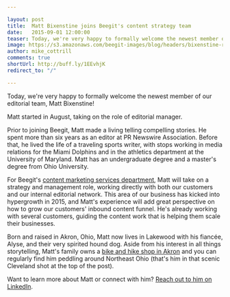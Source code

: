 ```yaml
---

layout: post
title:  Matt Bixenstine joins Beegit's content strategy team 
date:   2015-09-01 12:00:00
teaser: Today, we're very happy to formally welcome the newest member of our editorial team, Matt Bixenstine. 
image: https://s3.amazonaws.com/beegit-images/blog/headers/bixenstine-release.jpg
author: mike_cottrill
comments: true
shortUrl: http://buff.ly/1EEvhjK
redirect_to: "/"

---
```


Today, we're very happy to formally welcome the newest member of our editorial team, Matt Bixenstine! 

Matt started in August, taking on the role of editorial manager. 

Prior to joining Beegit, Matt made a living telling compelling stories. He spent more than six years as an editor at PR Newswire Association. Before that, he lived the life of a traveling sports writer, with stops working in media relations for the Miami Dolphins and in the athletics department at the University of Maryland. Matt has an undergraduate degree and a master's degree from Ohio University. 

For Beegit's [content marketing services department](https://beegit.com/content-marketing-services), Matt will take on a strategy and management role, working directly with both our customers and our internal editorial network. This area of our business has kicked into hypergrowth in 2015, and Matt's experience will add great perspective on how to grow our customers' inbound content funnel. He's already working with several customers, guiding the content work that is helping them scale their businesses. 

Born and raised in Akron, Ohio, Matt now lives in Lakewood with his fiancée, Alyse, and their very spirited hound dog. Aside from his interest in all things storytelling, Matt's family owns a <a href="http://www.blimpcitybikeandhike.com/" target="_blank">bike and hike shop in Akron</a> and you can regularly find him peddling around Northeast Ohio (that's him in that scenic Cleveland shot at the top of the post). 

Want to learn more about Matt or connect with him? <a href="https://www.linkedin.com/pub/matt-bixenstine/8/2b8/a5a" target="_blank">Reach out to him on LinkedIn</a>. 
